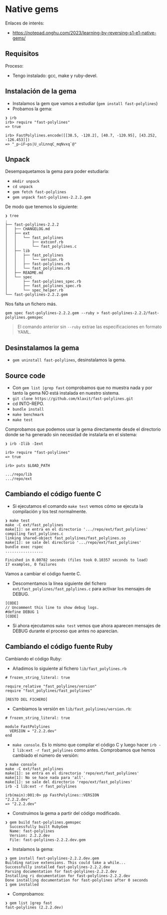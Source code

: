 
# Native gems

Enlaces de interés:
* https://notepad.onghu.com/2023/learning-by-reversing-s1-e1-native-gems/

## Requisitos

Proceso:
* Tengo instalado: gcc, make y ruby-devel.

## Instalación de la gema

* Instalamos la gem que vamos a estudiar (`gem install fast-polylines`)
* Probamos la gema:

```
❯ irb
irb> require "fast-polylines"
=> true

irb> FastPolylines.encode([[38.5, -120.2], [40.7, -120.95], [43.252, -126.453]])
=> "_p~iF~ps|U_ulLnnqC_mqNvxq`@"
```

## Unpack

Desempaquetamos la gema para poder estudiarla:
* `mkdir unpack`
* `cd unpack`
* `gem fetch fast-polylines`
* `gem unpack fast-polylines-2.2.2.gem`

De modo que tenemos lo siguiente:
```
❯ tree
.
├── fast-polylines-2.2.2
│   ├── CHANGELOG.md
│   ├── ext
│   │   └── fast_polylines
│   │       ├── extconf.rb
│   │       └── fast_polylines.c
│   ├── lib
│   │   ├── fast_polylines
│   │   │   └── version.rb
│   │   ├── fast-polylines.rb
│   │   └── fast_polylines.rb
│   ├── README.md
│   └── spec
│       ├── fast-polylines_spec.rb
│       ├── fast_polylines_spec.rb
│       └── spec_helper.rb
└── fast-polylines-2.2.2.gem
```

Nos falta un fichero más.

```
gem spec fast-polylines-2.2.2.gem --ruby > fast-polylines-2.2.2/fast-polylines.gemspec
```

> El comando anterior sin `--ruby` extrae las especificaciones en formato YAML.

## Desinstalamos la gema

* `gem uninstall fast-polylines`, desinstalamos la gema.

## Source code

* Con `gem list |grep fast` comprobamos que no muestra nada y por tanto la gema NO está instalada en nuestro sistema.
* `git clone https://github.com/klaxit/fast-polylines.git`
* cd INTO-REPO.
* `bundle install`
* `make benchmark`
* `make test`

Comprobamos que podemos usar la gema directamente desde el directorio donde se ha generado sin necesidad de instalarla en el sistema:

```
❯ irb -Ilib -Iext

irb> require "fast-polylines"
=> true

irb> puts $LOAD_PATH

.../repo/lib
.../repo/ext
```

## Cambiando el código fuente C

* Si ejecutamos el comando `make test` vemos cómo se ejecuta la compilación y los test normalmente.
```
❯ make test
make -C ext/fast_polylines
make[1]: se entra en el directorio '.../repo/ext/fast_polylines'
compiling fast_polylines.c
linking shared-object fast_polylines/fast_polylines.so
make[1]: se sale del directorio '.../repo/ext/fast_polylines'
bundle exec rspec
.................

Finished in 0.00782 seconds (files took 0.10357 seconds to load)
17 examples, 0 failures
```

Vamos a cambiar el código fuente C.
* Descomentamos la línea siguiente del fichero `ext/fast_polylines/fast_pplylines.c` para activar los mensajes de DEBUG.
```
[CODE]
// Uncomment this line to show debug logs.
#define DEBUG 1
[CODE]
```
* Si ahora ejecutamos `make test` vemos que ahora aparecen mensajes de DEBUG durante el proceso que antes no aparecían.

## Cambiando el código fuente Ruby

Cambiando el código Ruby:
* Añadimos lo siguiente al fichero `lib/fast_polylines.rb`
```
# frozen_string_literal: true

require_relative "fast_polylines/version"
require "fast_polylines/fast_polylines"

[RESTO DEL FICHERO]
```
* Cambiamos la versión en `lib/fast_polylines/version.rb`:
```
# frozen_string_literal: true

module FastPolylines
  VERSION = "2.2.2.dev"
end
```

* `make console`. Es lo mismo que compilar el código C y luego hacer `irb -I lib:ext -r fast_polylines` como antes. Comprobamos que hemos cambiado el número de versión:

```
❯ make console
make -C ext/fast_polylines
make[1]: se entra en el directorio 'repo/ext/fast_polylines'
make[1]: No se hace nada para 'all'.
make[1]: se sale del directorio 'repo/ext/fast_polylines'
irb -I lib:ext -r fast_polylines

irb(main):001:0> pp FastPolylines::VERSION
"2.2.2.dev"
=> "2.2.2.dev"     
```

* Construimos la gema a partir del código modificado.

```
❯ gem build fast-polylines.gemspec
  Successfully built RubyGem
  Name: fast-polylines
  Version: 2.2.2.dev
  File: fast-polylines-2.2.2.dev.gem
```

* Instalamos la gema:
```
❯ gem install fast-polylines-2.2.2.dev.gem
Building native extensions. This could take a while...
Successfully installed fast-polylines-2.2.2.dev
Parsing documentation for fast-polylines-2.2.2.dev
Installing ri documentation for fast-polylines-2.2.2.dev
Done installing documentation for fast-polylines after 0 seconds
1 gem installed
```

* Comprobamos:
```
❯ gem list |grep fast
fast-polylines (2.2.2.dev)
```
